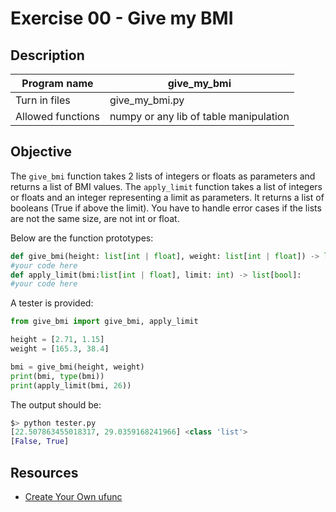 # Exercise 00 - Give my BMI

## Description

| Program name | give_my_bmi |
| ------------ | ----------- |
| Turn in files | give_my_bmi.py |
| Allowed functions | numpy or any lib of table manipulation |

## Objective

The `give_bmi` function takes 2 lists of integers or floats as parameters and returns a list of BMI values.
The `apply_limit` function takes a list of integers or floats and an integer representing a limit as parameters. It returns a list of booleans (True if above the limit).
You have to handle error cases if the lists are not the same size, are not int or float.

Below are the function prototypes:

```python
def give_bmi(height: list[int | float], weight: list[int | float]) -> list[int | float]:
#your code here
def apply_limit(bmi:list[int | float], limit: int) -> list[bool]:
#your code here
```

A tester is provided:

```python
from give_bmi import give_bmi, apply_limit

height = [2.71, 1.15]
weight = [165.3, 38.4]

bmi = give_bmi(height, weight)
print(bmi, type(bmi))
print(apply_limit(bmi, 26))
```

The output should be:

```python
$> python tester.py
[22.507863455018317, 29.0359168241966] <class 'list'>
[False, True]
```

## Resources

- [Create Your Own ufunc](https://www.w3schools.com/python/numpy/numpy_ufunc_create_function.asp)
